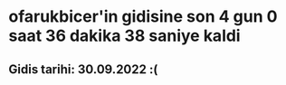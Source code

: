 # ofarukbicer'in gidisine son 4 gun 0 saat 36 dakika 38 saniye kaldi

## Gidis tarihi: 30.09.2022 :(